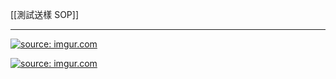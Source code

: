 [[測試送樣 SOP]]

---



<a href="https://imgur.com/IlxYckt"><img src="https://i.imgur.com/IlxYckt.png" title="source: imgur.com" /></a>

<a href="https://imgur.com/YNVKOkg"><img src="https://i.imgur.com/YNVKOkg.png" title="source: imgur.com" /></a>